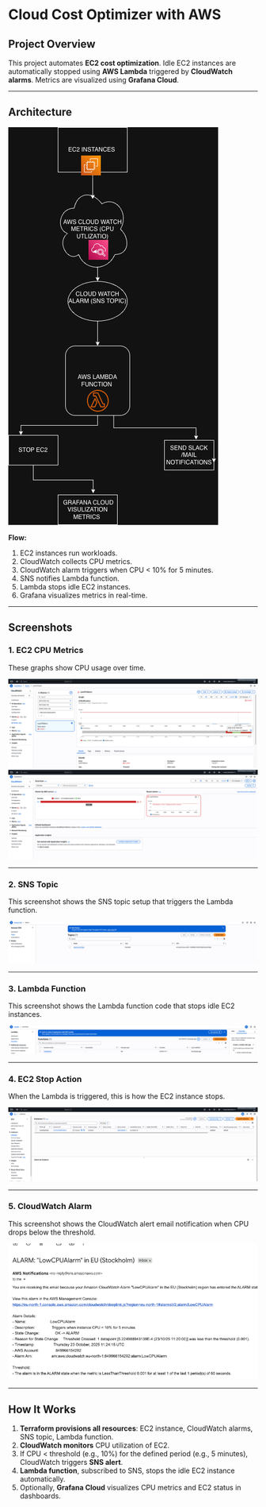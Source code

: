 # Cloud Cost Optimizer with AWS

## Project Overview
This project automates **EC2 cost optimization**. Idle EC2 instances are automatically stopped using **AWS Lambda** triggered by **CloudWatch alarms**. Metrics are visualized using **Grafana Cloud**.

---

## Architecture
![Architecture Diagram](arch.png)

**Flow:**
1. EC2 instances run workloads.
2. CloudWatch collects CPU metrics.
3. CloudWatch alarm triggers when CPU < 10% for 5 minutes.
4. SNS notifies Lambda function.
5. Lambda stops idle EC2 instances.
6. Grafana visualizes metrics in real-time.

---

## Screenshots

### 1. EC2 CPU Metrics
These graphs show CPU usage over time.

![CPU Graph](cpu.png)
![CPU Graph 2](cpu_2.png)

---

### 2. SNS Topic
This screenshot shows the SNS topic setup that triggers the Lambda function.

![SNS Topic](sns_topic.png)

---

### 3. Lambda Function
This screenshot shows the Lambda function code that stops idle EC2 instances.

![Lambda Function](lambda_function.png)

---

### 4. EC2 Stop Action
When the Lambda is triggered, this is how the EC2 instance stops.

![EC2 Stop](Ec2_stop.png)

---

### 5. CloudWatch Alarm
This screenshot shows the CloudWatch alert email notification when CPU drops below the threshold.

![CloudWatch Alarm](cloudwatch_alert.png)

---
## How It Works  

1. **Terraform provisions all resources**: EC2 instance, CloudWatch alarms, SNS topic, Lambda function.  
2. **CloudWatch monitors** CPU utilization of EC2.  
3. If CPU < threshold (e.g., 10%) for the defined period (e.g., 5 minutes), CloudWatch triggers **SNS alert**.  
4. **Lambda function**, subscribed to SNS, stops the idle EC2 instance automatically.  
5. Optionally, **Grafana Cloud** visualizes CPU metrics and EC2 status in dashboards.

